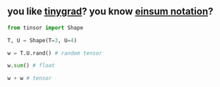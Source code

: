 
## you like [tinygrad](https://github.com/tinygrad/tinygrad)? you know [einsum notation](https://rockt.github.io/2018/04/30/einsum)?


```python
from tinsor import Shape

T, U = Shape(T=3, U=4)

w = T.U.rand() # random tensor

w.sum() # float

w + w # tensor
```